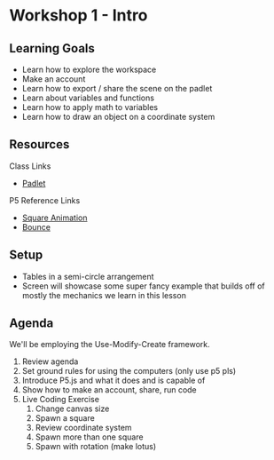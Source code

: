 # Workshop 1 - Intro

## Learning Goals

- Learn how to explore the workspace
- Make an account
- Learn how to export / share the scene on the padlet
- Learn about variables and functions
- Learn how to apply math to variables
- Learn how to draw an object on a coordinate system

## Resources

Class Links

- [Padlet](https://padlet.com/rlay4/monarch-week-1-r22jsj97ee6tgmmc)

P5 Reference Links

- [Square Animation](https://editor.p5js.org/totally-not-frito-lays/sketches/fIFyro1IM)
- [Bounce](https://editor.p5js.org/p5/sketches/Motion:_Bounce)

## Setup

- Tables in a semi-circle arrangement
- Screen will showcase some super fancy example that builds off of mostly the mechanics we learn in this lesson

## Agenda

We'll be employing the Use-Modify-Create framework.

1. Review agenda
2. Set ground rules for using the computers (only use p5 pls)
3. Introduce P5.js and what it does and is capable of
4. Show how to make an account, share, run code
5. Live Coding Exercise 
    1. Change canvas size
    2. Spawn a square
    3. Review coordinate system
    4. Spawn more than one square
    6. Spawn with rotation (make lotus)
